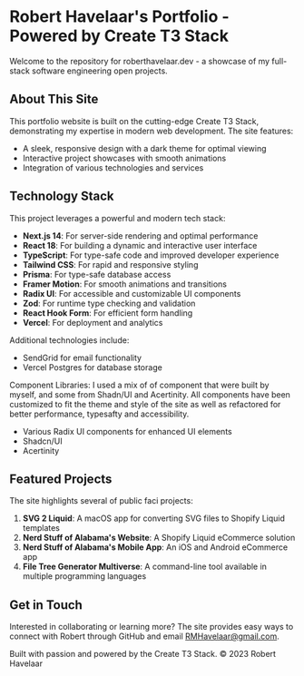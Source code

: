 # Robert Havelaar's Portfolio - Powered by Create T3 Stack

Welcome to the repository for roberthavelaar.dev - a showcase of my full-stack software engineering open projects.

## About This Site

This portfolio website is built on the cutting-edge Create T3 Stack, demonstrating my expertise in modern web development. The site features:

- A sleek, responsive design with a dark theme for optimal viewing
- Interactive project showcases with smooth animations
- Integration of various technologies and services

## Technology Stack

This project leverages a powerful and modern tech stack:

- **Next.js 14**: For server-side rendering and optimal performance
- **React 18**: For building a dynamic and interactive user interface
- **TypeScript**: For type-safe code and improved developer experience
- **Tailwind CSS**: For rapid and responsive styling
- **Prisma**: For type-safe database access
- **Framer Motion**: For smooth animations and transitions
- **Radix UI**: For accessible and customizable UI components
- **Zod**: For runtime type checking and validation
- **React Hook Form**: For efficient form handling
- **Vercel**: For deployment and analytics

Additional technologies include:

- SendGrid for email functionality
- Vercel Postgres for database storage

Component Libraries:
I used a mix of of component that were built by myself, and some from Shadn/UI and Acertinity. All components have been customized to fit the theme and style of the site as well as refactored for better performance, typesafty and accessibility.

- Various Radix UI components for enhanced UI elements
- Shadcn/UI
- Acertinity

## Featured Projects

The site highlights several of public faci projects:

1. **SVG 2 Liquid**: A macOS app for converting SVG files to Shopify Liquid templates
2. **Nerd Stuff of Alabama's Website**: A Shopify Liquid eCommerce solution
3. **Nerd Stuff of Alabama's Mobile App**: An iOS and Android eCommerce app
4. **File Tree Generator Multiverse**: A command-line tool available in multiple programming languages

## Get in Touch

Interested in collaborating or learning more? The site provides easy ways to connect with Robert through GitHub and email <RMHavelaar@gmail.com>.

Built with passion and powered by the Create T3 Stack. © 2023 Robert Havelaar
